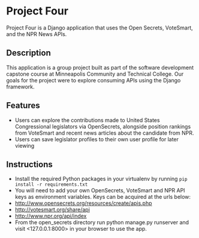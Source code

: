 # Project Four

Project Four is a Django application that uses the Open Secrets, VoteSmart, and the NPR News APIs. 

## Description 
This application is a group project built as part of the software development capstone course at Minneapolis Community and Technical College. Our goals for the project were to explore consuming APIs using the Django framework.

## Features
- Users can explore the contributions made to United States Congressional legislators via OpenSecrets, alongside position rankings from VoteSmart and recent news articles about the candidate from NPR.
- Users can save legislator profiles to their own user profile for later viewing

## Instructions
 - Install the required Python packages in your virtualenv by running `pip install -r requirements.txt`
 - You will need to add your own OpenSecrets, VoteSmart and NPR API keys as environment variables. Keys can be acquired at the urls below:
  - <http://www.opensecrets.org/resources/create/apis.php>
  - <http://votesmart.org/share/api>
  - <http://www.npr.org/api/index>
 - From the open_secrets directory run python manage.py runserver and visit <127.0.0.1:8000> in your browser to use the app.
